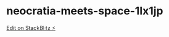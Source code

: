 # neocratia-meets-space-1lx1jp

[Edit on StackBlitz ⚡️](https://stackblitz.com/edit/neocratia-meets-space-1lx1jp)